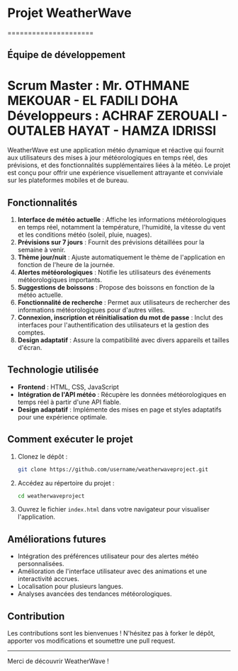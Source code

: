 # Projet WeatherWave
=====================
## Équipe de développement

**Scrum Master** : Mr. OTHMANE MEKOUAR - EL FADILI DOHA
**Développeurs** : ACHRAF ZEROUALI - OUTALEB HAYAT - HAMZA IDRISSI
=====================

WeatherWave est une application météo dynamique et réactive qui fournit aux utilisateurs des mises à jour météorologiques en temps réel, des prévisions, et des fonctionnalités supplémentaires liées à la météo. Le projet est conçu pour offrir une expérience visuellement attrayante et conviviale sur les plateformes mobiles et de bureau.

## Fonctionnalités

1. **Interface de météo actuelle** : Affiche les informations météorologiques en temps réel, notamment la température, l'humidité, la vitesse du vent et les conditions météo (soleil, pluie, nuages).
2. **Prévisions sur 7 jours** : Fournit des prévisions détaillées pour la semaine à venir.
3. **Thème jour/nuit** : Ajuste automatiquement le thème de l'application en fonction de l'heure de la journée.
4. **Alertes météorologiques** : Notifie les utilisateurs des événements météorologiques importants.
5. **Suggestions de boissons** : Propose des boissons en fonction de la météo actuelle.
6. **Fonctionnalité de recherche** : Permet aux utilisateurs de rechercher des informations météorologiques pour d'autres villes.
7. **Connexion, inscription et réinitialisation du mot de passe** : Inclut des interfaces pour l'authentification des utilisateurs et la gestion des comptes.
8. **Design adaptatif** : Assure la compatibilité avec divers appareils et tailles d'écran.

## Technologie utilisée

- **Frontend** : HTML, CSS, JavaScript
- **Intégration de l'API météo** : Récupère les données météorologiques en temps réel à partir d'une API fiable.
- **Design adaptatif** : Implémente des mises en page et styles adaptatifs pour une expérience optimale.

## Comment exécuter le projet

1. Clonez le dépôt :
   ```bash
   git clone https://github.com/username/weatherwaveproject.git
   ```

2. Accédez au répertoire du projet :
   ```bash
   cd weatherwaveproject
   ```

3. Ouvrez le fichier `index.html` dans votre navigateur pour visualiser l'application.

## Améliorations futures

- Intégration des préférences utilisateur pour des alertes météo personnalisées.
- Amélioration de l'interface utilisateur avec des animations et une interactivité accrues.
- Localisation pour plusieurs langues.
- Analyses avancées des tendances météorologiques.

## Contribution

Les contributions sont les bienvenues ! N'hésitez pas à forker le dépôt, apporter vos modifications et soumettre une pull request.


---

Merci de découvrir WeatherWave !

